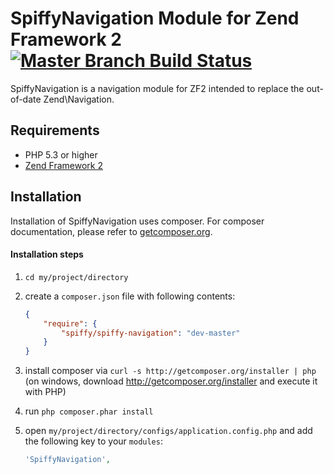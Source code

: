 # SpiffyNavigation Module for Zend Framework 2 [![Master Branch Build Status](https://secure.travis-ci.org/spiffyjr/spiffy-navigation.png?branch=master)](http://travis-ci.org/spiffyjr/spiffy-navigation)

SpiffyNavigation is a navigation module for ZF2 intended to replace the out-of-date Zend\Navigation.

## Requirements
 - PHP 5.3 or higher
 - [Zend Framework 2](http://www.github.com/zendframework/zf2)

## Installation

Installation of SpiffyNavigation uses composer. For composer documentation, please refer to
[getcomposer.org](http://getcomposer.org/).

#### Installation steps

  1. `cd my/project/directory`
  2. create a `composer.json` file with following contents:

     ```json
     {
         "require": {
             "spiffy/spiffy-navigation": "dev-master"
         }
     }
     ```
  3. install composer via `curl -s http://getcomposer.org/installer | php` (on windows, download
     http://getcomposer.org/installer and execute it with PHP)
  4. run `php composer.phar install`
  5. open `my/project/directory/configs/application.config.php` and add the following key to your `modules`:

     ```php
     'SpiffyNavigation',
     ```